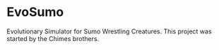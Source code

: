 # EvoSumo
Evolutionary Simulator for Sumo Wrestling Creatures.
This project was started by the Chimes brothers.
